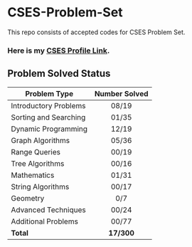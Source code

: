 # CSES-Problem-Set
This repo consists of accepted codes for CSES Problem Set.

### Here is my [CSES Profile Link](https://cses.fi/user/182950).

## Problem Solved Status
| Problem Type          | Number Solved |
|-----------------------|:-------------:|
| Introductory Problems |     08/19     |
| Sorting and Searching |     01/35     |
| Dynamic Programming   |     12/19     |
| Graph Algorithms      |     05/36     |
| Range Queries         |     00/19     |
| Tree Algorithms       |     00/16     |
| Mathematics           |     01/31     |
| String Algorithms     |     00/17     |
| Geometry              |      0/7      |
| Advanced Techniques   |     00/24     |
| Additional Problems   |     00/77     |
| **Total**             |    **17/300**  |
